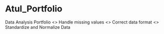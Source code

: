 # Atul_Portfolio
Data Analysis Portfolio
<> Handle missing values
<> Correct data format
<> Standardize and Normalize Data


